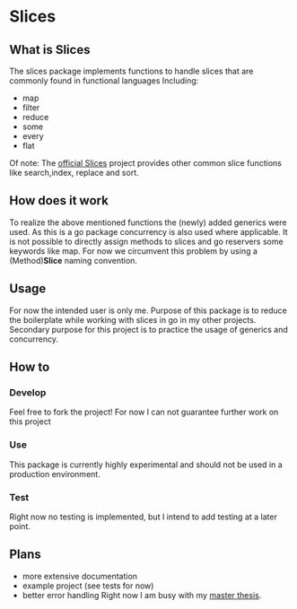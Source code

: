 # Slices

## What is Slices

The slices package implements functions to handle slices that are commonly found in functional languages
Including:

-   map
-   filter
-   reduce
-   some
-   every
-   flat

Of note: The [official Slices](golang.org/x/exp/slices) project provides other common slice functions like search,index, replace and sort.

## How does it work

To realize the above mentioned functions the (newly) added generics were used. As this is a go package concurrency is also
used where applicable.
It is not possible to directly assign methods to slices and go reservers some keywords like map.
For now we circumvent this problem by using a (Method)**Slice** naming convention.

## Usage

For now the intended user is only me. Purpose of this package is to reduce the boilerplate while working with slices in go in my other projects.
Secondary purpose for this project is to practice the usage of generics and concurrency.

## How to

### Develop

Feel free to fork the project! For now I can not guarantee further work on this project

### Use

This package is currently highly experimental and should not be used in a production environment.

### Test

Right now no testing is implemented, but I intend to add testing at a later point.

## Plans

-   more extensive documentation
-   example project (see tests for now)
-   better error handling
    Right now I am busy with my [master thesis]().
